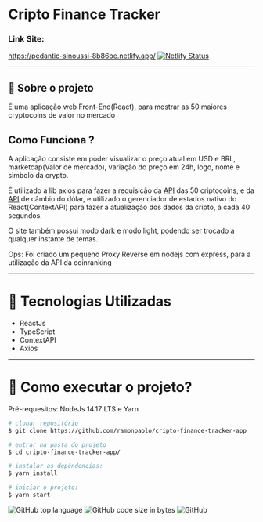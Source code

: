 # Cripto Finance Tracker

### Link Site: 
https://pedantic-sinoussi-8b86be.netlify.app/ [![Netlify Status](https://api.netlify.com/api/v1/badges/992ca56a-42dc-4922-a659-717236f25888/deploy-status)](https://app.netlify.com/sites/pedantic-sinoussi-8b86be/deploys)

---

## 📑 Sobre o projeto

É uma aplicação web Front-End(React), para mostrar as 50 maiores cryptocoins de valor no mercado

## Como Funciona ?

A aplicação consiste em poder visualizar o preço atual em USD e BRL, marketcap(Valor de mercado), variação do preço em 24h, logo, nome e simbolo da crypto.

É utilizado a lib axios para fazer a requisição da [API](https://coinranking.com/) das 50 criptocoins, e da [API](https://docs.awesomeapi.com.br/api-de-moedas) de câmbio do dólar, e utilizado o gerenciador de estados nativo do React(ContextAPI) para fazer a atualização dos dados da cripto, a cada 40 segundos.

O site também possui modo dark e modo light, podendo ser trocado a qualquer instante de temas.

Ops: Foi criado um pequeno Proxy Reverse em nodejs com express, para a utilização da API da coinranking

<!-- ## Detalhe:

O site até o momento atual, funciona apenas habilitando o CORS no navegador(via plugin) por limitação da API gratuita.

Para quem desejar que o site funcione sem essa limitação, basta utilizar um proxy, ou criar um pequeno servidor, acessar a API pelo servidor(back-end) e fazer a sua requisição para o seu próprio servidor(back-end) retornar os dados.

Para mais informaçãos, acesse: [Medium](https://medium.com/@dtkatz/3-ways-to-fix-the-cors-error-and-how-access-control-allow-origin-works-d97d55946d9) -->

---

# 🚀 Tecnologias Utilizadas
- ReactJs
- TypeScript
- ContextAPI
- Axios

---

# 📁 Como executar o projeto?
Pré-requesitos: NodeJs 14.17 LTS e Yarn

```bash
# clonar repositório
$ git clone https://github.com/ramonpaolo/cripto-finance-tracker-app

# entrar na pasta do projeto
$ cd cripto-finance-tracker-app/

# instalar as depêndencias:
$ yarn install

# iniciar o projeto:
$ yarn start
```

![GitHub top language](https://img.shields.io/github/languages/top/ramonpaolo/cripto-finance-tracker-app)
![GitHub code size in bytes](https://img.shields.io/github/languages/code-size/ramonpaolo/cripto-finance-tracker-app)
![GitHub](https://img.shields.io/github/license/ramonpaolo/cripto-finance-tracker-app)
